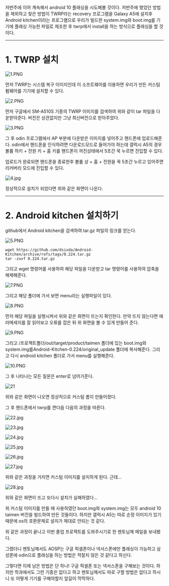 저번주에 이어 계속해서 android 10 플래싱을 시도해볼 것이다. 저번주에 했었던 방법을 제외하고 찾은 방법이 TWRP라는 recovery 프로그램을 Galaxy A5에 설치후 Android kitchen이라는 프로그램으로 우리가 빌드한 system.img와 boot.img를 기기에 플래싱 가능한 파일로 제조한 후 twrp에서 install을 하는 방식으로 플래싱을 할 것이다.

---

# 1. TWRP 설치

![1.PNG](/assets/images/4/1.PNG)

먼저 TWRP는 시스템 복구 이미지인데 이 소프트웨어를 이용하면 우리가 만든 커스텀 펌웨어를 기기에 설치할 수 있다.

![2.PNG](/assets/images/4/2.PNG)

먼저 구글에서 SM-A510S 기종의 TWRP 이미지를 검색하여 위와 같이 tar 파일을 다운받아준다. 버전은 상관없지만 그냥 최신버전으로 받아주었다.

![3.PNG](/assets/images/4/3.PNG)

그 후 odin 프로그램에서 AP 부분에 다운받은 이미지를 넣어주고 핸드폰에 업로드해준다. odin에서 핸드폰을 인식하려면 다운로드모드로 들어가야 하는데 갤럭시 A5의 경우 볼륨 하키 + 전원 키 + 홈 키를 핸드폰이 꺼진상태에서 5초간 꾹 누르면 진입할 수 있다.

업로드가 완료되면 핸드폰을 종료한후 볼륨 상 + 홈 + 전원을 꾹 5초간 누르고 있어주면 리커버리 모드에 진입할 수 있다.

![4.jpg](/assets/images/4/4.jpg)

정상적으로 설치가 되었다면 위와 같은 화면이 나온다.

---

# 2. Android kitchen 설치하기

github에서 Android kitchen을 검색하여 tar.gz 파일의 링크를 얻는다.

![5.PNG](/assets/images/4/5.PNG)

```
wget https://github.com/dsixda/Android-Kitchen/archive/refs/tags/0.224.tar.gz
tar -zxvf 0.224.tar.gz
```

그리고 wget 명령어를 사용하여 해당 파일을 다운받고 tar 명령어를 사용하여 압축을 해제해준다.

![7.PNG](/assets/images/4/7.PNG)

그리고 해당 폴더에 가서 보면 menu라는 실행파일이 있다. 

![8.PNG](/assets/images/4/8.PNG)

먼저 해당 파일을 실행시켜서 위와 같은 화면이 뜨는지 확인한다. 만약 뜨지 않는다면 에러메세지를 잘 읽어보고 오류를 잡은 뒤 위 화면을 볼 수 있게 만들어 준다.

![9.PNG](/assets/images/4/9.PNG)

그리고 /프로젝트폴더/out/target/product/taimen 폴더에 있는 boot.img와 system.img를Android-Kitchen-0.224/original_update 폴더에 복사해준다. 그리고 다시 android kitchen 폴더로 가서 menu를 실행해준다.

![10.PNG](/assets/images/4/10.PNG)

그 후 나타나는 모든 질문은 enter로 넘어가준다.

![21](/assets/images/4/21.PNG)

위와 같은 화면이 나오면 정상적으로 커스텀 롬이 만들어졌다.



그 후 핸드폰에서 twrp를 켠다음 다음의 과정을 따른다.

![22.jpg](/assets/images/4/22.jpg)

![23.jpg](/assets/images/4/23.jpg)

![24.jpg](/assets/images/4/24.jpg)

![25.jpg](/assets/images/4/25.jpg)

![26.jpg](/assets/images/4/26.jpg)

![27.jpg](/assets/images/4/27.jpg)

위와 같은 과정을 거치면 커스텀 이미지를 설치하게 된다. 근데...



![28.jpg](/assets/images/4/28.jpg)

위와 같은 화면이 뜨고 또다시 설치가 실패하였다...



위 커스텀 이미지를 만들 때 사용하였던 boot.img와 system.img는 모두 android 10 taimen 버전을 빌드하여 만든 것들이다. 하지만 갤럭시 A5는 따로 순정 이미지가 있기때문에 os의 호환문제로 설치가 제대로 안되는 것 같다.



위 같은 과정이 끝나고 이번 졸업 프로젝트를 도와주시기로 한 멘토님께 메일을 보내봤다.

그랬더니 멘토님께서도 AOSP는 구글 픽셀폰이나 넥서스폰에만 플래싱이 가능하고 삼성폰에 odin으로 플래싱을 하는 방법은 적절치 않은 것 같다고 하신다.



그렇다면 이제 남은 방법은 단 하나! 구글 픽셀폰 또는 넥서스폰을 구해보는 것이다. 하지만 학과에서도 그런 기종은 없다고 하고 멘토님께서도 따로 구할 방법은 없다고 하시니 또 어떻게 기기를 구해야할지 앞길이 막막하다.
